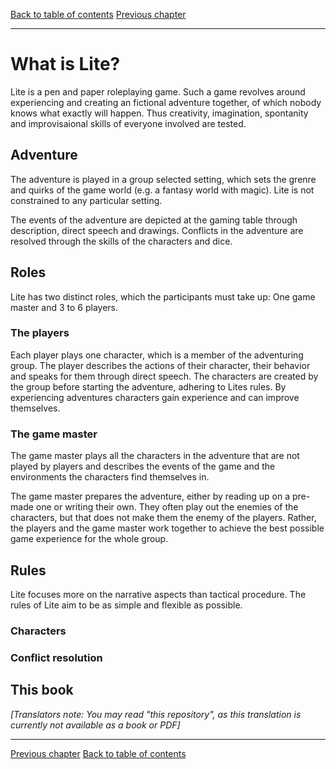 [Back to table of contents](../README.md)
[Previous chapter](./01_Imprint.md)

---

# What is Lite?

Lite is a pen and paper roleplaying game. Such a game revolves around experiencing and creating an fictional adventure together, of which nobody knows what exactly will happen. Thus creativity, imagination, spontanity and improvisaional skills of everyone involved are tested.

## Adventure

The adventure is played in a group selected setting, which sets the grenre and quirks of the game world (e.g. a fantasy world with magic). Lite is not constrained to any particular setting.

The events of the adventure are depicted at the gaming table through description, direct speech and drawings. Conflicts in the adventure are resolved through the skills of the characters and dice.

## Roles

Lite has two distinct roles, which the participants must take up: One game master and 3 to 6 players.

### The players

Each player plays one character, which is a member of the adventuring group. The player describes the actions of their character, their behavior and speaks for them through direct speech. The characters are created by the group before starting the adventure, adhering to Lites rules. By experiencing adventures characters gain experience and can improve themselves.

### The game master

The game master plays all the characters in the adventure that are not played by players and describes the events of the game and the environments the characters find themselves in.

The game master prepares the adventure, either by reading up on a pre-made one or writing their own. They often play out the enemies of the characters, but that does not make them the enemy of the players. Rather, the players and the game master work together to achieve the best possible game experience for the whole group.

## Rules

Lite focuses more on the narrative aspects than tactical procedure. The rules of Lite aim to be as simple and flexible as possible.

### Characters

### Conflict resolution

## This book

_[Translators note: You may read "this repository", as this translation is currently not available as a book or PDF]_

---

[Previous chapter](./01_Imprint.md)
[Back to table of contents](../README.md)
